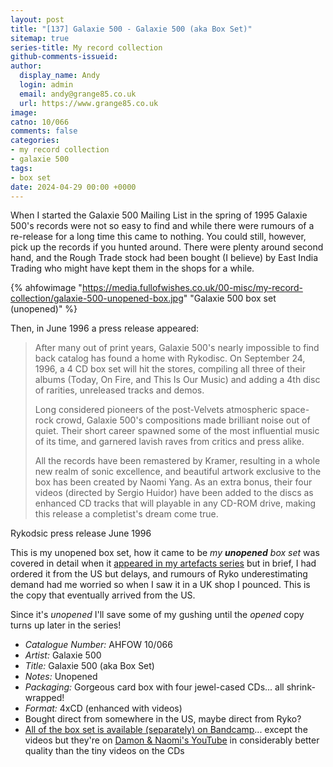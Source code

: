 ```yaml
---
layout: post
title: "[137] Galaxie 500 - Galaxie 500 (aka Box Set)"
sitemap: true
series-title: My record collection
github-comments-issueid:
author:
  display_name: Andy
  login: admin
  email: andy@grange85.co.uk
  url: https://www.grange85.co.uk
image:
catno: 10/066
comments: false
categories:
- my record collection
- galaxie 500
tags:
- box set
date: 2024-04-29 00:00 +0000
---
```

When I started the Galaxie 500 Mailing List in the spring of 1995 Galaxie 500's records were not so easy to find and while there were rumours of a re-release for a long time this came to nothing. You could still, however, pick up the records if you hunted around. There were plenty around second hand, and the Rough Trade stock had been bought (I believe) by East India Trading who might have kept them in the shops for a while.

{% ahfowimage "https://media.fullofwishes.co.uk/00-misc/my-record-collection/galaxie-500-unopened-box.jpg" "Galaxie 500 box set (unopened)" %}

Then, in June 1996 a press release appeared:

<blockquote>
<p>After many out of print years, Galaxie 500's nearly
impossible to find back catalog has found a home with
Rykodisc. On September 24, 1996, a 4 CD box set will hit
the stores, compiling all three of their albums (Today, On
Fire, and This Is Our Music) and adding a 4th disc of
rarities, unreleased tracks and demos.</p>

<p>Long considered pioneers of the post-Velvets atmospheric
space-rock crowd, Galaxie 500's compositions made brilliant
noise out of quiet. Their short career spawned some of the
most influential music of its time, and garnered lavish
raves from critics and press alike.</p>

<p>All the records have been remastered by Kramer, resulting in
a whole new realm of sonic excellence, and beautiful artwork
exclusive to the box has been created by Naomi Yang. As an
extra bonus, their four videos (directed by Sergio Huidor)
have been added to the discs as enhanced CD tracks that will
playable in any CD-ROM drive, making this release a
completist's dream come true.</p>
</blockquote>
<p class="caption">Rykodsic press release June 1996</p>

This is my unopened box set, how it came to be _my **unopened** box set_ was covered in detail when it [appeared in my artefacts series](/2019/08/09/artefacts-012-unopened-galaxie-500-box-set/) but in brief, I had ordered it from the US but delays, and rumours of Ryko underestimating demand had me worried so when I saw it in a UK shop I pounced. This is the copy that eventually arrived from the US.

Since it's _unopened_ I'll save some of my gushing until the _opened_ copy turns up later in the series!

 - *Catalogue Number:* AHFOW 10/066
 - *Artist:* Galaxie 500
 - *Title:* Galaxie 500 (aka Box Set)
 - *Notes:* Unopened
 - *Packaging:* Gorgeous card box with four jewel-cased CDs... all shrink-wrapped!
 - *Format:* 4xCD (enhanced with videos)
 - Bought direct from somewhere in the US, maybe direct from Ryko?
 - [All of the box set is available (separately) on Bandcamp](https://galaxie500.bandcamp.com/)... except the videos but they're on [Damon & Naomi's YouTube](https://youtu.be/aDJURUsj_ko?si=fQxGkNcmFMcGV-fZ) in considerably better quality than the tiny videos on the CDs
